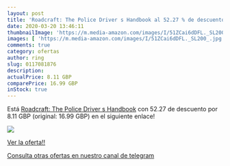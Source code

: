 ```yaml
---
layout: post
title: 'Roadcraft: The Police Driver s Handbook al 52.27 % de descuento'
date: 2020-03-20 13:46:11
thumbnailImage: 'https://m.media-amazon.com/images/I/51ZCai6dDFL._SL200_.jpg'
images: [ 'https://m.media-amazon.com/images/I/51ZCai6dDFL._SL200_.jpg' ]
comments: true
category: ofertas
author: ring
slug: 0117081876
description:
actualPrice: 8.11 GBP
comparePrice: 16.99 GBP
inStock: true
---
```


Está [Roadcraft: The Police Driver s Handbook](https://www.amazon.com/dp/0117081876/?tag=redken08-20) con 52.27 de descuento por 8.11 GBP (original: 16.99 GBP) en el siguiente enlace!

[![](https://m.media-amazon.com/images/I/51ZCai6dDFL._SL200_.jpg)](https://www.amazon.com/dp/0117081876/?tag=redken08-20)

[Ver la oferta!!](https://www.amazon.com/dp/0117081876/?tag=redken08-20)

[Consulta otras ofertas en nuestro canal de telegram](https://t.me/s/ofertas25)
